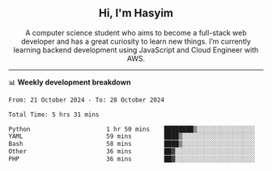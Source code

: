 <h2 align="center">Hi, I'm Hasyim</h2>

<p align="center">A computer science student who aims to become a full-stack web developer and has a great curiosity to learn new things. I’m currently learning backend development using JavaScript and Cloud Engineer with AWS.</p>

---

📊 **Weekly development breakdown**

<!--START_SECTION:waka-->

```txt
From: 21 October 2024 - To: 28 October 2024

Total Time: 5 hrs 31 mins

Python                     1 hr 50 mins    ████████▒░░░░░░░░░░░░░░░░   33.45 %
YAML                       59 mins         ████▒░░░░░░░░░░░░░░░░░░░░   17.84 %
Bash                       58 mins         ████▒░░░░░░░░░░░░░░░░░░░░   17.67 %
Other                      36 mins         ██▓░░░░░░░░░░░░░░░░░░░░░░   11.02 %
PHP                        36 mins         ██▓░░░░░░░░░░░░░░░░░░░░░░   10.95 %
```

<!--END_SECTION:waka-->

<!-- - You can reach me on **hasyim11c@gmail.com** -->
